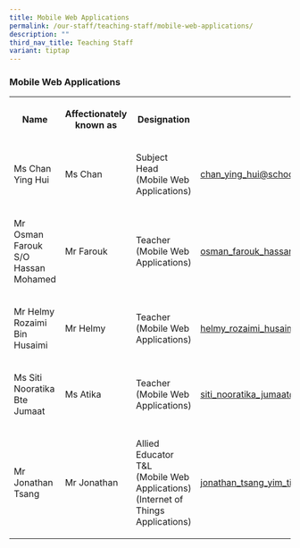 ```yaml
---
title: Mobile Web Applications
permalink: /our-staff/teaching-staff/mobile-web-applications/
description: ""
third_nav_title: Teaching Staff
variant: tiptap
---
```

<h3>Mobile Web Applications</h3>
<table style="minWidth: 100px">
<colgroup>
<col>
<col>
<col>
<col>
</colgroup>
<tbody>
<tr>
<th rowspan="1" colspan="1">
<p>Name</p>
</th>
<th rowspan="1" colspan="1">
<p>Affectionately
<br>known as</p>
</th>
<th rowspan="1" colspan="1">
<p>Designation</p>
</th>
<th rowspan="1" colspan="1">
<p>Email</p>
</th>
</tr>
<tr>
<td rowspan="1" colspan="1">
<p>Ms Chan Ying Hui</p>
</td>
<td rowspan="1" colspan="1">
<p>Ms Chan</p>
</td>
<td rowspan="1" colspan="1">
<p>Subject Head
<br>(Mobile Web Applications)</p>
</td>
<td rowspan="1" colspan="1">
<p><a href="mailto:chan_ying_hui@schools.gov.sg" rel="noopener noreferrer nofollow" target="_blank">chan_ying_hui@schools.gov.sg</a>
</p>
</td>
</tr>
<tr>
<td rowspan="1" colspan="1">
<p>Mr Osman Farouk S/O Hassan Mohamed</p>
</td>
<td rowspan="1" colspan="1">
<p>Mr Farouk</p>
</td>
<td rowspan="1" colspan="1">
<p>Teacher (Mobile Web Applications)</p>
</td>
<td rowspan="1" colspan="1">
<p><a href="mailto:osman_farouk_hassan_mohamed@schools.gov.sg" rel="noopener noreferrer nofollow" target="_blank">osman_farouk_hassan_mohamed@schools.gov.sg</a>
</p>
</td>
</tr>
<tr>
<td rowspan="1" colspan="1">
<p>Mr Helmy Rozaimi Bin Husaimi</p>
</td>
<td rowspan="1" colspan="1">
<p>Mr Helmy</p>
</td>
<td rowspan="1" colspan="1">
<p>Teacher (Mobile Web Applications)</p>
</td>
<td rowspan="1" colspan="1">
<p><a href="mailto:helmy_rozaimi_husaimi@schools.gov.sg" rel="noopener noreferrer nofollow" target="_blank">helmy_rozaimi_husaimi@schools.gov.sg</a>
</p>
</td>
</tr>
<tr>
<td rowspan="1" colspan="1">
<p>Ms Siti Nooratika Bte Jumaat</p>
</td>
<td rowspan="1" colspan="1">
<p>Ms Atika</p>
</td>
<td rowspan="1" colspan="1">
<p>Teacher (Mobile Web Applications)</p>
</td>
<td rowspan="1" colspan="1">
<p><a href="mailto:siti_nooratika_jumaat@schools.gov.sg" rel="noopener noreferrer nofollow" target="_blank">siti_nooratika_jumaat@schools.gov.sg</a>
</p>
</td>
</tr>
<tr>
<td rowspan="1" colspan="1">
<p>Mr Jonathan Tsang</p>
</td>
<td rowspan="1" colspan="1">
<p>Mr Jonathan</p>
</td>
<td rowspan="1" colspan="1">
<p>Allied Educator T&amp;L
<br>(Mobile Web Applications)
<br>(Internet of Things Applications)</p>
</td>
<td rowspan="1" colspan="1">
<p><a href="mailto:Jonathan_Tsang_Yim_Ting@schools.gov.sg" rel="noopener noreferrer nofollow" target="_blank">jonathan_tsang_yim_ting@schools.gov.sg</a>
</p>
</td>
</tr>
</tbody>
</table>
<h4></h4>
<p></p>